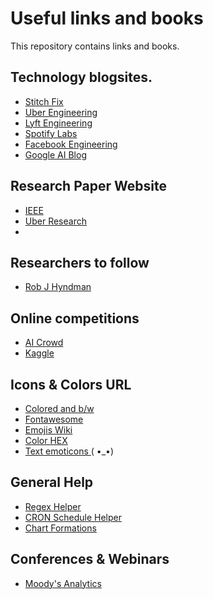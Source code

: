 # Useful links and books
This repository contains links and books.

## Technology blogsites.

* [Stitch Fix](https://multithreaded.stitchfix.com/)
* [Uber Engineering](https://eng.uber.com/)
* [Lyft Engineering](https://eng.lyft.com/)
* [Spotify Labs](https://labs.spotify.com/)
* [Facebook Engineering](https://engineering.fb.com/)
* [Google AI Blog](https://blog.google/technology/ai/)

## Research Paper Website

* [IEEE](https://bookdown.org/yihui/rmarkdown-cookbook/)
* [Uber Research](https://eng.uber.com/research/)
* 

## Researchers to follow

* [Rob J Hyndman](https://robjhyndman.com/)

## Online competitions

* [AI Crowd](https://www.aicrowd.com/challenges)
* [Kaggle](https://www.kaggle.com/competitions)


## Icons & Colors URL

* [Colored and b/w](https://www.flaticon.com/)
* [Fontawesome](https://fontawesome.com/icons?d=gallery)
* [Emojis Wiki](https://emojis.wiki/)
* [Color HEX](https://www.colorhexa.com/)
* [Text emoticons ](https://www.emoticonstext.com/) ( •_•)

## General Help

* [Regex Helper](https://regexr.com/)
* [CRON Schedule Helper](https://crontab.guru/)
* [Chart Formations](http://chart-formations.com/)

## Conferences & Webinars

* [Moody's Analytics](https://events.moodys.io/)
